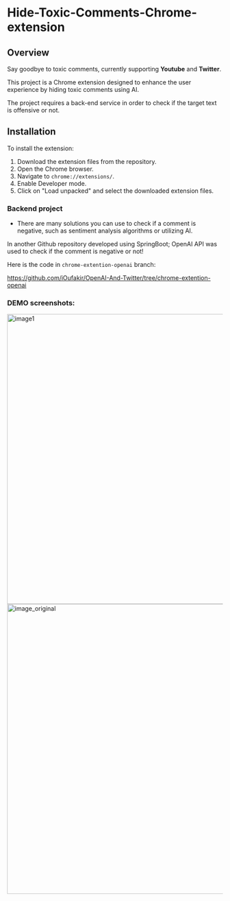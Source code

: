 # Hide-Toxic-Comments-Chrome-extension

## Overview
Say goodbye to toxic comments, currently supporting **Youtube** and **Twitter**.

This project is a Chrome extension designed to enhance the user experience by hiding toxic comments using AI.

The project requires a back-end service in order to check if the target text is offensive or not.

## Installation

To install the extension:

1. Download the extension files from the repository.
2. Open the Chrome browser.
3. Navigate to `chrome://extensions/`.
4. Enable Developer mode.
5. Click on "Load unpacked" and select the downloaded extension files.

### Backend project

- There are many solutions you can use to check if a comment is negative, such as sentiment analysis algorithms or utilizing AI.

In another Github repository developed using SpringBoot; OpenAI API was used to check if the comment is negative or not!

Here is the code in `chrome-extention-openai` branch:

https://github.com/iOufakir/OpenAI-And-Twitter/tree/chrome-extention-openai


### DEMO screenshots:

<img width="676" alt="image1" src="https://github.com/iOufakir/Hide-Toxic-Comments-Chrome-extension/assets/20463234/2df4c325-fcb5-439f-80ca-4601ae60032c">
<img width="676" alt="image_original" src="https://github.com/iOufakir/Hide-Toxic-Comments-Chrome-extension/assets/20463234/22a7aed0-d3ee-4aa1-b940-5aa04988a817">

